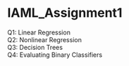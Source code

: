 # IAML_Assignment1
Q1: Linear Regression<br/>
Q2: Nonlinear Regression<br/>
Q3: Decision Trees<br/>
Q4: Evaluating Binary Classifiers
